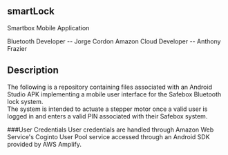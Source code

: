 ## smartLock
Smartbox Mobile Application

Bluetooth Developer -- Jorge Cordon
Amazon Cloud Developer -- Anthony Frazier

## Description
The following is a repository containing files associated with an Android Studio APK implementing a mobile user interface for the Safebox Bluetooth lock system.  
The system is intended to actuate a stepper motor once a valid user is logged in and enters a valid PIN associated with their Safebox system. 

###User Credentials
User credentials are handled through Amazon Web Service's Coginto User Pool service accessed through an Android SDK provided by AWS Amplify. 

